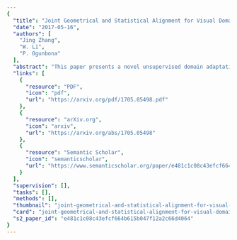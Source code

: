 ```yaml
---
{
  "title": "Joint Geometrical and Statistical Alignment for Visual Domain Adaptation",
  "date": "2017-05-16",
  "authors": [
    "Jing Zhang",
    "W. Li",
    "P. Ogunbona"
  ],
  "abstract": "This paper presents a novel unsupervised domain adaptation method for cross-domain visual recognition. We propose a unified framework that reduces the shift between domains both statistically and geometrically, referred to as Joint Geometrical and Statistical Alignment (JGSA). Specifically, we learn two coupled projections that project the source domain and target domain data into low-dimensional subspaces where the geometrical shift and distribution shift are reduced simultaneously. The objective function can be solved efficiently in a closed form. Extensive experiments have verified that the proposed method significantly outperforms several state-of-the-art domain adaptation methods on a synthetic dataset and three different real world cross-domain visual recognition tasks.",
  "links": [
    {
      "resource": "PDF",
      "icon": "pdf",
      "url": "https://arxiv.org/pdf/1705.05498.pdf"
    },
    {
      "resource": "arXiv.org",
      "icon": "arxiv",
      "url": "https://arxiv.org/abs/1705.05498"
    },
    {
      "resource": "Semantic Scholar",
      "icon": "semanticscholar",
      "url": "https://www.semanticscholar.org/paper/e481c1c08c43efcf664b615b047f12a2c66d4064"
    }
  ],
  "supervision": [],
  "tasks": [],
  "methods": [],
  "thumbnail": "joint-geometrical-and-statistical-alignment-for-visual-domain-adaptation-thumb.jpg",
  "card": "joint-geometrical-and-statistical-alignment-for-visual-domain-adaptation-card.jpg",
  "s2_paper_id": "e481c1c08c43efcf664b615b047f12a2c66d4064"
}
---
```


